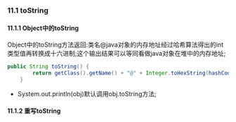 ### 11.1 toString

#### 11.1.1 Object中的toString

Object中的toString方法返回:类名@java对象的内存地址经过哈希算法得出的int类型值再转换成十六进制;这个输出结果可以等同看做java对象在堆中的内存地址;

```Java
public String toString() {
        return getClass().getName() + "@" + Integer.toHexString(hashCode());    
    }
```
* System.out.println(obj)默认调用obj.toString方法;

#### 11.1.2 重写toString 